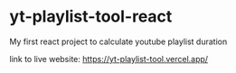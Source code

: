 # yt-playlist-tool-react
My first react project to calculate youtube playlist duration

link to live website: https://yt-playlist-tool.vercel.app/
